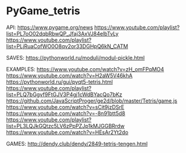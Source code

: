 # PyGame_tetris

API:
https://www.pygame.org/news
https://www.youtube.com/playlist?list=PL7oO02dqbRbwQP_Jfaj3AxVJ84elbTvLy
https://www.youtube.com/playlist?list=PLjRuaCofWO0O8qv2or33DGHpQ6kN_CATM


SAVES:
https://pythonworld.ru/moduli/modul-pickle.html


EXAMPLES:
https://www.youtube.com/watch?v=zH_omFPqMO4
https://www.youtube.com/watch?v=H2aW5V46khA
https://pythonworld.ru/gui/pyqt5-tetris.html
https://www.youtube.com/playlist?list=PLQ7bGgvf9FtGJV3P4gj1cWdBYacQo7bKz
https://github.com/JavaScriptProger/ge2d/blob/master/Tetris/game.js
https://www.youtube.com/watch?v=sCit9jzDSrE
https://www.youtube.com/watch?v=-8n91btt5d8
https://www.youtube.com/playlist?list=PL3LQJkGQtzc5LV6zPpPZJp1kMJGGBRrdw
https://www.youtube.com/watch?v=HEsAr2Yt2do

GAMES:
http://dendy.club/dendy/2849-tetris-tengen.html
